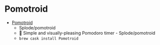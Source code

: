 # Pomotroid
- [Pomotroid](https://github.com/Splode/pomotroid)
  -  Splode/pomotroid
  - :tomato: Simple and visually-pleasing Pomodoro timer - Splode/pomotroid
  - `brew cask install Pomotroid`
